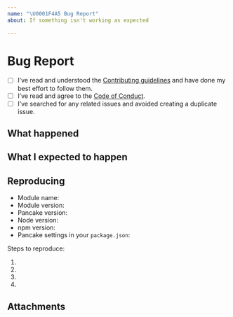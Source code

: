 ```yaml
---
name: "\U0001F4A5 Bug Report"
about: If something isn't working as expected

---
```


# Bug Report

- [ ] I’ve read and understood the [Contributing guidelines](./CONTRIBUTING.md) and have done my best effort to follow them.
- [ ] I’ve read and agree to the [Code of Conduct](./CODE_OF_CONDUCT.md).
- [ ] I’ve searched for any related issues and avoided creating a duplicate issue.

## What happened

<!--
	What happened that makes you think this is a bug or missing feature?
-->

## What I expected to happen

<!--
	What did you expect to happen. You can skip this section if this is a feature request.
-->


## Reproducing

- Module name:
- Module version:
- Pancake version:
- Node version:
- npm version:
- Pancake settings in your `package.json`:

Steps to reproduce:

1.
2.
3.
4.


## Attachments

<!--
	Screenshots, logs, repo link, CodePen etc
-->

